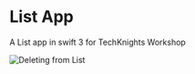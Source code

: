 # List App
A List app in swift 3 for TechKnights Workshop

![Deleting from List](https://i.gyazo.com/089df7a680fa284e97806e4468c28bb4.gif "Optional title")
